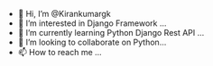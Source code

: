 - 👋 Hi, I’m @Kirankumargk
- 👀 I’m interested in Django Framework ...
- 🌱 I’m currently learning Python Django Rest API ...
- 💞️ I’m looking to collaborate on Python...
- 📫 How to reach me ...

<!---
Kirankumargk/Kirankumargk is a ✨ special ✨ repository because its `README.md` (this file) appears on your GitHub profile.
You can click the Preview link to take a look at your changes.
--->
